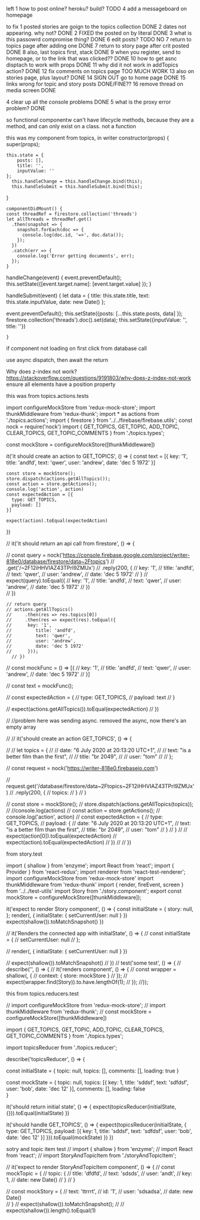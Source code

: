 left
1 how to post online? heroku? build? TODO
4 add a messageboard on homepage

to fix
1 posted stories are goign to the topics collection DONE
2 dates not appearing. why not? DONE 
2 FIXED the posted on by literal DONE
3 what is this passowrd compromise thing? DONE
6 edit posts? TODO NO
7 return to topics page after adding one DONE
7 return to story page after crit posted DONE
8 also, last topics first, stack DONE
9 when you register, send to homepage, or to the link that was clicked?? DONE
10 how to get asnc disptach to work with props DONE
11 why did it not work in addTopics action? DONE
12 fix comments on topics page TOO MUCH WORK
13 also on stories page, plus layout? DONE 
14 SIGN OUT go to home page DONE 
15 links wrong for topic and story posts DONE/FINE??
16 remove thread on media screen DONE

4 clear up all the console problems DONE
5 what is the proxy error problem? DONE 

<!-- {
  "type": "service_account",
  "project_id": "writer-818e0",
  "private_key_id": "19e910771f7f5928f55b263c728e7cf30b1df538",
  "private_key": "-----BEGIN PRIVATE KEY-----\nMIIEvAIBADANBgkqhkiG9w0BAQEFAASCBKYwggSiAgEAAoIBAQCTKsPK0Jl9EwUP\n4SyxAAQghU9kVGmmp7WDzaqvl3wJNGCCcBPM8e+o5IrApW9NZsbSAoAyZCIjVpqZ\nNh3VAv8+oJrzdf/4d74qmL9S2pSgdafU7oEO9HIbViTL5xk/r0bl5T1JvoWrJMxW\nZIt1b11bey0WnYJDBrxc31a0x5yWILgGBANTx43ZMH6r1U3KOANw7z3k/i19C0II\nxCLi+Jxm88VvxkwNqDweyD0PoORTs1KMD0rmdsCJk6OcN5DqFwLcOwIhVON12m+N\nD2UH2JCxUeKcJBt+v+2B/lZzeiscR7ZmgL3VXZq4+ShgPjSLMW1CflUrxmaQu9qZ\nHAplf50hAgMBAAECggEABhSVf9b0DIShaClNyydcxEo1wEezkMjrmT1BYN1hqNCy\n7xi53LUfSYtdxz1elqRZMRqc2Nglx+9/Vjaz71XfHWON22LD92xdHU3v07jHvMR3\nsXbEOs2zPDloLkuHUcgIZh29VUNrqulLjwM69thp00qIz58k32eTF0Q8BR6dM9+o\npuhCbNT9J+MGCgU+3jUcT0bwUQp8A8MH0XuCrH03PZE9juQlmD7FWhye7HSbfwRa\nk/C3H2T3jOnHiegMxurXIw33u6FXaX0AQ974eM40Bgy8jI3vLUhECHaoEtIl7VI3\n9VKhu+nmtfQVJrZGP4BDVwJekNw6a8frVKJNDnBulQKBgQDH++u7Zro/wIFsCQh8\nX38U96aUCh/Wj1U7v8A2cW4U3Yl9V/yM4ABjWdfDY8X7+0cwNIhQh09LBNd0hmD4\ntx6u/FjtZYjEI7Ixz7zwsi7X4eS70QhmmG8LxmqlE6n1GOeDtatLphHu3ii55ICK\nYwYtdniQ3zCNPIik8AxUosKJDQKBgQC8Y4qTgTu6H8H3AF8EMO9K2nN1jPvI2o/M\nO/wJwITb178HJxu9rQSz7pyovymkqgcO6Lff6azpjuoi91bxi7YqbVuEvBLubzbA\n1gvqjwjHIiCV7OKs0cIXY1mXqRxdrVPVa3Q582O4iYzMqwUGbcyUON6YVqBdKzsF\nxORYBZT3ZQKBgHE0D6rTadawuBJZwq30uNE7ptXiLUedd1gNIVcwOmohRbToW5O7\nMT0MHHEER4xuH0wQUKGVFrOWmAfkEXx43CuduREZCqRMuJAt0fxGQPH/cyVGHIVH\nAIUf2jp7uRd+837BFagK59fZdiBUUtcDWvndOD55uNgaThdfsvst7wT5AoGAY++y\nPZma45uhO7S4svJ6nozQHxXRI7W9/qv7gfjdAfqrXdIDR1WXXxQ/is0N/EouQFx3\n3pKJpcSotC/dsXlaA5vLpthWeqIIu7dQzvddwrV5786gWOlVOy77Ahc18wPVqyu7\nllplFinxxUkb+1MX6bFZdBrQK1yZjO/r6j3bznkCgYBLqD9NVmEnd3afJgnlJ+mH\nLJPqD4+0S489voD/OWW3m2x3cD3OUGgzxSwcIpQr5wsvz+bu9Y+EbyAcRtdfGtlX\n2LNEtgMYXrDcYWXYKF0buXok9w/WenDnKVls/FAcpZvBF/StRYXBKsFrqhrTFoXj\n6P4JMrMERw67kdAkJg0pbw==\n-----END PRIVATE KEY-----\n",
  "client_email": "firebase-adminsdk-4sy1i@writer-818e0.iam.gserviceaccount.com",
  "client_id": "109902553630616448462",
  "auth_uri": "https://accounts.google.com/o/oauth2/auth",
  "token_uri": "https://oauth2.googleapis.com/token",
  "auth_provider_x509_cert_url": "https://www.googleapis.com/oauth2/v1/certs",
  "client_x509_cert_url": "https://www.googleapis.com/robot/v1/metadata/x509/firebase-adminsdk-4sy1i%40writer-818e0.iam.gserviceaccount.com"
}
 -->



so functional componentw can't have lifecycle methods, because they are a method, and can only exist on a class. not a function


this was my component from topics, in writer
constructor(props) {
  super(props);

    this.state = {
    	posts: [],
    	title: '',
    	inputValue: ''
    };
      this.handleChange = this.handleChange.bind(this);
      this.handleSubmit = this.handleSubmit.bind(this);	
  }

	componentDidMount() {
	const threadRef = firestore.collection('threads')
	let allThreads = threadRef.get()
	  .then(snapshot => {
	    snapshot.forEach(doc => {
	      console.log(doc.id, '=>', doc.data());
	    });
	  })
	  .catch(err => {
	    console.log('Error getting documents', err);
	  });
	}

  handleChange(event) {
    event.preventDefault();
    this.setState({[event.target.name]: [event.target.value] });
  }

  handleSubmit(event) {
 	let data = {
	  title: this.state.title,
	  text: this.state.inputValue,
	  date: new Date()
	};

   event.preventDefault();
	   this.setState({posts: [...this.state.posts, data] }); 
	   firestore.collection('threads').doc().set(data);
	   this.setState({inputValue: '', title: ''})
	 
  	}



if component not loading on first click from database call

use async dispatch, then await the return 



Why does z-index not work?
https://stackoverflow.com/questions/9191803/why-does-z-index-not-work
ensure all elements have a position property



this was from topics.actions.tests

import configureMockStore from 'redux-mock-store';
import thunkMiddleware from 'redux-thunk';
import * as actions from './topics.actions';
import { firestore } from '../../firebase/firebase.utils';
const nock = require('nock')
import { 
  GET_TOPICS,
  GET_TOPIC,
  ADD_TOPIC,
  CLEAR_TOPICS,
  GET_TOPIC_COMMENTS
} from './topics.types';

const mockStore = configureMockStore([thunkMiddleware])
  
  it('it should create an action to GET_TOPICS', () => {
    const text = [{
      key: '1',
          title: 'andfd',
          text: 'qwer',
          user: 'andrew', 
          date: 'dec 5 1972'
    }]

    const store = mockStore();
    store.dispatch(actions.getAllTopics());
    const action = store.getActions();
    console.log('action', action)
    const expectedAction = [{
      type: GET_TOPICS,
      payload: []
    }]
    
    expect(action).toEqual(expectedAction)
  })

  // it('it should return an api call from firestore', () => {
    
  //  const query = nock('https://console.firebase.google.com/project/writer-818e0/database/firestore/data~2Ftopics')
  //    .get('/~2F12iHHVIAZ43TPrl9ZMUx')
  //    .reply(200, { 
  //        key: '1',
  //          title: 'andfd',
  //          text: 'qwer',
  //          user: 'andrew', 
  //          date: 'dec 5 1972' 
  //        }
  //    expect(query).toEqual({ 
  //        key: '1',
  //          title: 'andfd',
  //          text: 'qwer',
  //          user: 'andrew', 
  //          date: 'dec 5 1972' 
  //        })    
  //      })
    
  
    
    // return query 
    // actions.getAllTopics()
    //     .then(res => res.topics[0])
    //     .then(res => expect(res).toEqual({ 
    //      key: '1',
    //         title: 'andfd',
    //         text: 'qwer',
    //         user: 'andrew', 
    //         date: 'dec 5 1972' 
    //      }));
      // })


//    const mockFunc = () => [{
//      key: '1',
//          title: 'andfd',
//          text: 'qwer',
//          user: 'andrew', 
//          date: 'dec 5 1972'
//    }]

//    const text = mockFunc();

//    const expectedAction = {
//      type: GET_TOPICS,
//      payload: text
//    }
    
//    expect(actions.getAllTopics()).toEqual(expectedAction)
//  })


//  //problem here was sending async. removed the async, now there's an empty array
  
//  // it('should create an action GET_TOPICS', () => {


// //     let topics = {
// //     date: "6 July 2020 at 20:13:20 UTC+1",
// //     text: "is a better film than the first",
// //     title: "br 2049",
// //     user: "tom"
// //     };

//     const request = nock('https://writer-818e0.firebaseio.com')
    

//      request.get('/database/firestore/data~2Ftopics~2F12iHHVIAZ43TPrl9ZMUx')
//      .reply(200, {
//        topics: 
//        }
//      )


//    const store = mockStore();
//    store.dispatch(actions.getAllTopics(topics));
//    //console.log(actions)
//    const action = store.getActions();
//    console.log('action', action)
//    const expectedAction = {
//      type: GET_TOPICS,
//      payload: {
//      date: "6 July 2020 at 20:13:20 UTC+1",
//      text: "is a better film than the first",
//      title: "br 2049",
//      user: "tom"
//        }
//      }
//    // expect(action[0]).toEqual(expectedAction)
//    expect(action).toEqual(expectedAction)
//  })
// // })


from story.test

import { shallow } from 'enzyme';
import React from 'react';
import { Provider } from 'react-redux';
import renderer from 'react-test-renderer';
import configureMockStore from 'redux-mock-store'
import thunkMiddleware from 'redux-thunk'
import { render, fireEvent, screen } from '../../test-utils'
import Story from './story.component';
export const mockStore = configureMockStore([thunkMiddleware]);


it('expect to render Story component', () => {
    const initialState = {
      story: null,
    };
    render(<Story />, { initialState: { setCurrentUser: null } })
      expect(shallow(<Story/>)).toMatchSnapshot()
})

//   it('Renders the connected app with initialState', () => {
//  const initialState = {
//      setCurrentUser: null
//    };

//   render(<App />, { initialState: { setCurrentUser: null } })

//   expect(shallow(<App/>)).toMatchSnapshot()
//   })
// test('some test', () => {
// describe('<Story />', () => {
//   it('renders <Story /> component', () => {
//     const wrapper = shallow(<Story />, {
//      context: { store: mockStore }
//     });
//     expect(wrapper.find(Story)).to.have.lengthOf(1);
//   });
//});



this from topics.reducers.test

// import configureMockStore from 'redux-mock-store';
// import thunkMiddleware from 'redux-thunk';
// const mockStore = configureMockStore([thunkMiddleware])

import { 
  GET_TOPICS,
  GET_TOPIC,
  ADD_TOPIC,
  CLEAR_TOPICS,
  GET_TOPIC_COMMENTS
  } from './topics.types';

import topicsReducer from './topics.reducer';

describe('topicsReducer', () => {

  const initialState = {
    topic: null,
    topics: [],
    comments: [],
    loading: true 
    }
  
  const mockState = {
    topic: null,
    topics: [{
      key: 1,
          title: 'sddsf',
          text: 'sdfdsf',
          user: 'bob', 
          date: 'dec 12'
    }],
    comments: [],
    loading: false  
    }
  
  it('should return initial state', () => {
    expect(topicsReducer(initialState, {})).toEqual(initialState)
    }) 
  
  it('should handle GET_TOPICS', () => {
    expect(topicsReducer(initialState, {
      type: GET_TOPICS,
      payload: [{
        key: 1,
            title: 'sddsf',
            text: 'sdfdsf',
            user: 'bob', 
            date: 'dec 12'
        }]
      })).toEqual(mockState)
    }) 
  })



  sotry and topic item test
  // import { shallow } from 'enzyme';
// import React from 'react';
// import StoryAndTopicItem from './storyAndTopicItem';


// it('expect to render StoryAndTopicItem component', () => {
//  const mockTopic = {
//    topic: {
//      title: 'dfdfd', 
//      text: 'sdsds', 
//      user: 'andt', 
//      key: 1, 
//      date: new Date() 
//    }
//  }

//  const mockStory = {
//    text: 'ttrrrt',
//         id: '1', 
//         user: 'sdsadsa',
//         date: new Date()  
//  }
// expect(shallow(<StoryAndTopicItem topic={mockTopic} storyItem={mockStory}/>)).toMatchSnapshot();
// // expect(shallow(<StoryAndTopicItem topic={mockTopic} storyItem={mockStory}/>)).length().toEqual(1)
